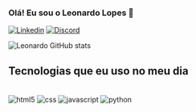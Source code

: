 
### Olá! Eu sou o Leonardo Lopes 👋

[![Linkedin](
	https://img.shields.io/badge/LinkedIn-0077B5?style=for-the-badge&logo=linkedin&logoColor=white)](https://www.linkedin.com/in/leonardo-lopes-3299b5223/)
     [![Discord](
	https://img.shields.io/badge/Discord-7289DA?style=for-the-badge&logo=discord&logoColor=white)](https://discord.com/channels/@me/1044392017658126396/1044394345719136296)

![Leonardo GitHub stats](https://github-readme-stats.vercel.app/api?username=LeonardoLopes16&show_icons=true&theme=dracula)

## Tecnologias que eu uso no meu dia

<div style="display inline_block"></br>
<img align="center" alt="html5" src="https://img.shields.io/badge/HTML5-E34F26?style=for-the-badge&logo=html5&logoColor=white">
<img align="center" alt="css" src="https://img.shields.io/badge/CSS3-1572B6?style=for-the-badge&logo=css3&logoColor=white">
<img align="center" alt="javascript" src="https://img.shields.io/badge/JavaScript-323330?style=for-the-badge&logo=javascript&logoColor=F7DF1E">
<img align="center" alt="python" src="https://img.shields.io/badge/Python-14354C?style=for-the-badge&logo=python&logoColor=white">
</div>
